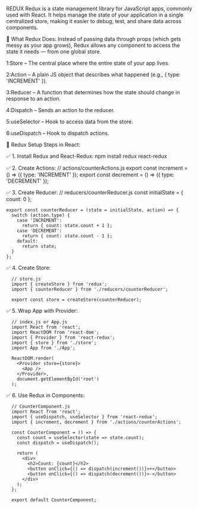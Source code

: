 REDUX
Redux is a state management library for JavaScript apps, commonly used with React. It helps manage the state of your application in a single centralized store, making it easier to debug, test, and share data across components.

🔄 What Redux Does:
Instead of passing data through props (which gets messy as your app grows), Redux allows any component to access the state it needs — from one global store.

1:Store – The central place where the entire state of your app lives.

2:Action – A plain JS object that describes what happened (e.g., { type: 'INCREMENT' }).

3:Reducer – A function that determines how the state should change in response to an action.

4:Dispatch – Sends an action to the reducer.

5:useSelector – Hook to access data from the store.

6:useDispatch – Hook to dispatch actions.


🧱 Redux Setup Steps in React:

✅ 1. Install Redux and React-Redux:
          npm install redux react-redux
          
✅ 2. Create Actions:
        // actions/counterActions.js
        export const increment = () => ({ type: 'INCREMENT' });
        export const decrement = () => ({ type: 'DECREMENT' });
        
✅ 3. Create Reducer:
      // reducers/counterReducer.js
      const initialState = { count: 0 };

    export const counterReducer = (state = initialState, action) => {
      switch (action.type) {
        case 'INCREMENT':
          return { count: state.count + 1 };
        case 'DECREMENT':
          return { count: state.count - 1 };
        default:
          return state;
      }
    };
✅ 4. Create Store:

      // store.js
      import { createStore } from 'redux';
      import { counterReducer } from './reducers/counterReducer';

      export const store = createStore(counterReducer);
      
✅ 5. Wrap App with Provider:

      // index.js or App.js
      import React from 'react';
      import ReactDOM from 'react-dom';
      import { Provider } from 'react-redux';
      import { store } from './store';
      import App from './App';
      
      ReactDOM.render(
        <Provider store={store}>
          <App />
        </Provider>,
        document.getElementById('root')
      );
      
✅ 6. Use Redux in Components:

      // CounterComponent.js
      import React from 'react';
      import { useDispatch, useSelector } from 'react-redux';
      import { increment, decrement } from './actions/counterActions';
      
      const CounterComponent = () => {
        const count = useSelector(state => state.count);
        const dispatch = useDispatch();
      
        return (
          <div>
            <h2>Count: {count}</h2>
            <button onClick={() => dispatch(increment())}>+</button>
            <button onClick={() => dispatch(decrement())}>-</button>
          </div>
        );
      };
      
      export default CounterComponent;
